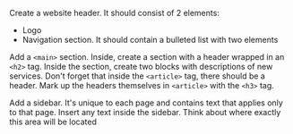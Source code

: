 
Create a website header. It should consist of 2 elements:

  * Logo
  * Navigation section. It should contain a bulleted list with two elements

Add a `<main>` section. Inside, create a section with a header wrapped in an `<h2>` tag. Inside the section, create two blocks with descriptions of new services. Don't forget that inside the `<article>` tag, there should be a header. Mark up the headers themselves in `<article>` with the `<h3>` tag.

Add a sidebar. It's unique to each page and contains text that applies only to that page. Insert any text inside the sidebar. Think about where exactly this area will be located
